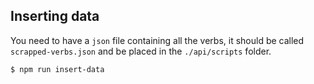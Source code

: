 ## Inserting data

You need to have a `json` file containing all the verbs, it should be called `scrapped-verbs.json` and be placed in the `./api/scripts` folder.

```bash
$ npm run insert-data
```
